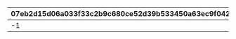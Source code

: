 |07eb2d15d06a033f33c2b9c680ce52d39b533450a63ec9f042b204affc088e02|772616befebd0ae8945182c50425a5980452b87f5bbf382a0b8f1b90b62e8665|5d4779958a0b9c84683a4b3fa84f45a6c3f923394546b59d8b3d5a1fbb299d91|
| --- | --- | --- |
|-1|1|1|